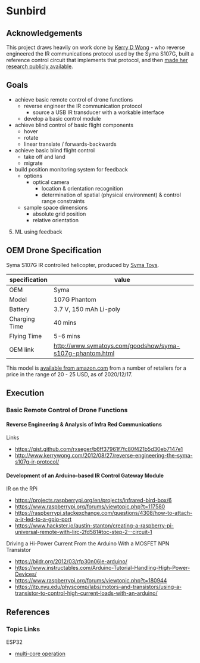 # Sunbird

## Acknowledgements

This project draws heavily on work done by [Kerry D Wong](http://www.kerrywong.com/about/) - who reverse engineered the IR communications protocol used by the Syma S107G, built a reference control circuit that implements that protocol, and then [made her research publicly available](http://www.kerrywong.com/2012/08/27/reverse-engineering-the-syma-s107g-ir-protocol/).

## Goals

* achieve basic remote control of drone functions  
  * reverse engineer the IR communication protocol
    * source a USB IR transducer with a workable interface  
  * develop a basic control module  
* achieve blind control of basic flight components  
  * hover  
  * rotate  
  * linear translate / forwards-backwards  
* achieve basic blind flight control  
  * take off and land  
  * migrate  
* build position monitoring system for feedback
  * options
    * optical camera
      * location & orientation recognition
      * determination of spatial (physical environment) & control range constraints
  * sample space dimensions
    * absolute grid position  
    * relative orientation  
5. ML using feedback

## OEM Drone Specification

Syma S107G IR controlled helicopter, produced by [Syma Toys](http://www.symatoys.com/).

specification|value
-------------|-----
OEM|Syma
Model|107G Phantom
Battery|3.7 V, 150 mAh Li-poly
Charging Time|40 mins
Flying Time|5-6 mins
OEM link|http://www.symatoys.com/goodshow/syma-s107g-phantom.html

This model is [available from amazon.com](https://www.amazon.com/s?k=Syma+S107G) from a number of retailers for a price in the range of 20 - 25 USD, as of 2020/12/17.

## Execution

### Basic Remote Control of Drone Functions

#### Reverse Engineering & Analysis of Infra Red Communications

Links
* https://gist.github.com/rxseger/b6ff37961f7fc80f421b5d30eb7147e1
* http://www.kerrywong.com/2012/08/27/reverse-engineering-the-syma-s107g-ir-protocol/

#### Development of an Arduino-based IR Control Gateway Module

IR on the RPi
* https://projects.raspberrypi.org/en/projects/infrared-bird-box/6  
* https://www.raspberrypi.org/forums/viewtopic.php?t=117580  
* https://raspberrypi.stackexchange.com/questions/4308/how-to-attach-a-ir-led-to-a-gpio-port  
* https://www.hackster.io/austin-stanton/creating-a-raspberry-pi-universal-remote-with-lirc-2fd581#toc-step-2--circuit-1  

Driving a Hi-Power Current From the Arduino With a MOSFET NPN Transistor
* https://bildr.org/2012/03/rfp30n06le-arduino/
* https://www.instructables.com/Arduino-Tutorial-Handling-High-Power-Devices/
* https://www.raspberrypi.org/forums/viewtopic.php?t=180944
* https://itp.nyu.edu/physcomp/labs/motors-and-transistors/using-a-transistor-to-control-high-current-loads-with-an-arduino/

## References

### Topic Links

ESP32
* [multi-core operation](https://www.youtube.com/watch?v=k_D_Qu0cgu8)